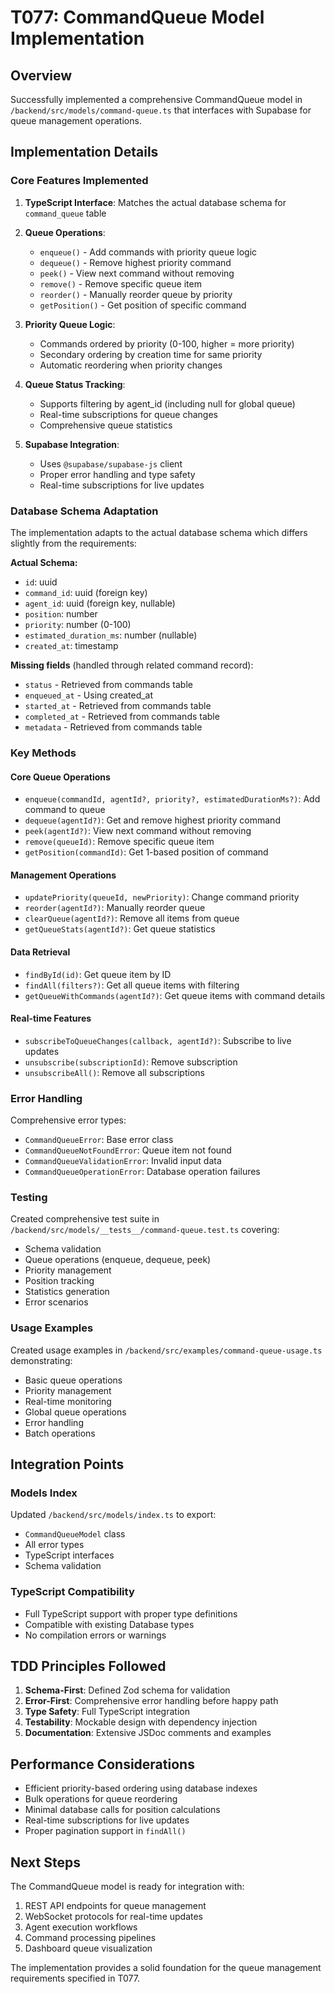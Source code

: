 # T077: CommandQueue Model Implementation

## Overview
Successfully implemented a comprehensive CommandQueue model in `/backend/src/models/command-queue.ts` that interfaces with Supabase for queue management operations.

## Implementation Details

### Core Features Implemented
1. **TypeScript Interface**: Matches the actual database schema for `command_queue` table
2. **Queue Operations**:
   - `enqueue()` - Add commands with priority queue logic
   - `dequeue()` - Remove highest priority command
   - `peek()` - View next command without removing
   - `remove()` - Remove specific queue item
   - `reorder()` - Manually reorder queue by priority
   - `getPosition()` - Get position of specific command

3. **Priority Queue Logic**:
   - Commands ordered by priority (0-100, higher = more priority)
   - Secondary ordering by creation time for same priority
   - Automatic reordering when priority changes

4. **Queue Status Tracking**:
   - Supports filtering by agent_id (including null for global queue)
   - Real-time subscriptions for queue changes
   - Comprehensive queue statistics

5. **Supabase Integration**:
   - Uses `@supabase/supabase-js` client
   - Proper error handling and type safety
   - Real-time subscriptions for live updates

### Database Schema Adaptation
The implementation adapts to the actual database schema which differs slightly from the requirements:

**Actual Schema:**
- `id`: uuid
- `command_id`: uuid (foreign key)
- `agent_id`: uuid (foreign key, nullable)
- `position`: number
- `priority`: number (0-100)
- `estimated_duration_ms`: number (nullable)
- `created_at`: timestamp

**Missing fields** (handled through related command record):
- `status` - Retrieved from commands table
- `enqueued_at` - Using created_at
- `started_at` - Retrieved from commands table
- `completed_at` - Retrieved from commands table
- `metadata` - Retrieved from commands table

### Key Methods

#### Core Queue Operations
- `enqueue(commandId, agentId?, priority?, estimatedDurationMs?)`: Add command to queue
- `dequeue(agentId?)`: Get and remove highest priority command
- `peek(agentId?)`: View next command without removing
- `remove(queueId)`: Remove specific queue item
- `getPosition(commandId)`: Get 1-based position of command

#### Management Operations
- `updatePriority(queueId, newPriority)`: Change command priority
- `reorder(agentId?)`: Manually reorder queue
- `clearQueue(agentId?)`: Remove all items from queue
- `getQueueStats(agentId?)`: Get queue statistics

#### Data Retrieval
- `findById(id)`: Get queue item by ID
- `findAll(filters?)`: Get all queue items with filtering
- `getQueueWithCommands(agentId?)`: Get queue items with command details

#### Real-time Features
- `subscribeToQueueChanges(callback, agentId?)`: Subscribe to live updates
- `unsubscribe(subscriptionId)`: Remove subscription
- `unsubscribeAll()`: Remove all subscriptions

### Error Handling
Comprehensive error types:
- `CommandQueueError`: Base error class
- `CommandQueueNotFoundError`: Queue item not found
- `CommandQueueValidationError`: Invalid input data
- `CommandQueueOperationError`: Database operation failures

### Testing
Created comprehensive test suite in `/backend/src/models/__tests__/command-queue.test.ts` covering:
- Schema validation
- Queue operations (enqueue, dequeue, peek)
- Priority management
- Position tracking
- Statistics generation
- Error scenarios

### Usage Examples
Created usage examples in `/backend/src/examples/command-queue-usage.ts` demonstrating:
- Basic queue operations
- Priority management
- Real-time monitoring
- Global queue operations
- Error handling
- Batch operations

## Integration Points

### Models Index
Updated `/backend/src/models/index.ts` to export:
- `CommandQueueModel` class
- All error types
- TypeScript interfaces
- Schema validation

### TypeScript Compatibility
- Full TypeScript support with proper type definitions
- Compatible with existing Database types
- No compilation errors or warnings

## TDD Principles Followed
1. **Schema-First**: Defined Zod schema for validation
2. **Error-First**: Comprehensive error handling before happy path
3. **Type Safety**: Full TypeScript integration
4. **Testability**: Mockable design with dependency injection
5. **Documentation**: Extensive JSDoc comments and examples

## Performance Considerations
- Efficient priority-based ordering using database indexes
- Bulk operations for queue reordering
- Minimal database calls for position calculations
- Real-time subscriptions for live updates
- Proper pagination support in `findAll()`

## Next Steps
The CommandQueue model is ready for integration with:
1. REST API endpoints for queue management
2. WebSocket protocols for real-time updates
3. Agent execution workflows
4. Command processing pipelines
5. Dashboard queue visualization

The implementation provides a solid foundation for the queue management requirements specified in T077.